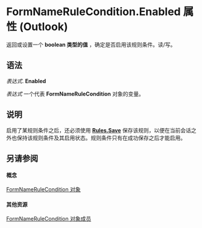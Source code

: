 
# FormNameRuleCondition.Enabled 属性 (Outlook)

返回或设置一个 **boolean 类型的值** ，确定是否启用该规则条件。读/写。


## 语法

 _表达式_. **Enabled**

 _表达式_ 一个代表 **FormNameRuleCondition** 对象的变量。


## 说明

启用了某规则条件之后，还必须使用  **[Rules.Save](d838eca0-4ec5-ab43-a031-fd65ab7d9f3c.md)** 保存该规则，以便在当前会话之外也保持该规则条件及其启用状态。规则条件只有在成功保存之后才能启用。


## 另请参阅


#### 概念


[FormNameRuleCondition 对象](75b7f687-66e6-4863-b8aa-f19e98fedc45.md)
#### 其他资源


[FormNameRuleCondition 对象成员](deb9d55d-e217-9f31-3375-7713f98f3244.md)
